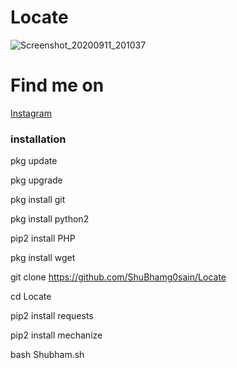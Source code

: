 # Locate


![Screenshot_20200911_201037](https://github.com/shubhamggosai/Locate/blob/master/Screenshot_20200911_201037.jpg)

# Find me on 
[Instagram](https://www.instagram.com/shubham_g0sain/?hl=en)

 ### installation

pkg update 

pkg upgrade 

pkg install git 

pkg install python2 

pip2 install PHP

pkg install wget

git clone https://github.com/ShuBhamg0sain/Locate

cd Locate

pip2 install requests 

pip2 install mechanize
 
bash Shubham.sh


